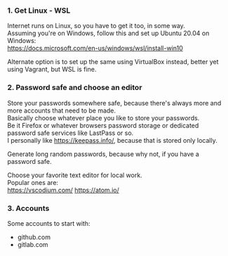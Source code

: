 ### 1. Get Linux - WSL
Internet runs on Linux, so you have to get it too, in some way.  
Assuming you're on Windows, follow this and set up Ubuntu 20.04 on Windows:  
https://docs.microsoft.com/en-us/windows/wsl/install-win10

Alternate option is to set up the same using VirtualBox instead,
better yet using Vagrant, but WSL is fine.

### 2. Password safe and choose an editor
Store your passwords somewhere safe, because there's always more and more
accounts that need to be made.  
Basically choose whatever place you like to store your passwords.  
Be it Firefox or whatever browsers password storage or dedicated password
safe services like LastPass or so.  
I personally like https://keepass.info/, because that is stored only locally.

Generate long random passwords, because why not, if you have a password safe.

Choose your favorite text editor for local work.  
Popular ones are:  
https://vscodium.com/
https://atom.io/

### 3. Accounts
Some accounts to start with:  
- github.com
- gitlab.com
